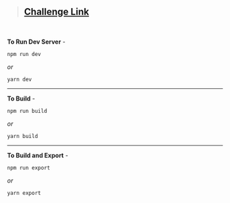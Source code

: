 > ## **[Challenge Link](https://www.frontendmentor.io/challenges/rock-paper-scissors-game-pTgwgvgH)**

<br>

**To Run Dev Server** -

```
npm run dev
```

_or_

```
yarn dev
```

---

**To Build** -

```
npm run build
```

_or_

```
yarn build
```

---

**To Build and Export** -

```
npm run export
```

_or_

```
yarn export
```
